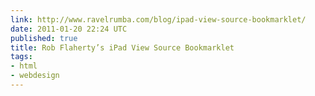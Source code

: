 ```yaml
---
link: http://www.ravelrumba.com/blog/ipad-view-source-bookmarklet/
date: 2011-01-20 22:24 UTC
published: true
title: Rob Flaherty’s iPad View Source Bookmarklet
tags:
- html
- webdesign
---
```




